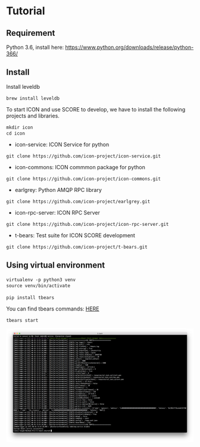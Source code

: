 # Tutorial

## Requirement

Python 3.6, install here: https://www.python.org/downloads/release/python-366/

## Install


Install leveldb 
```
brew install leveldb
```

To start ICON and use SCORE to develop, we have to install the following projects and libraries.

```
mkdir icon
cd icon
```

- icon-service: ICON Service for python
```
git clone https://github.com/icon-project/icon-service.git
```

- icon-commons: ICON commmon package for python
```
git clone https://github.com/icon-project/icon-commons.git
```

- earlgrey: Python AMQP RPC library
```
git clone https://github.com/icon-project/earlgrey.git
```

- icon-rpc-server: ICON RPC Server
```
git clone https://github.com/icon-project/icon-rpc-server.git
```

- t-bears: Test suite for ICON SCORE development
```
git clone https://github.com/icon-project/t-bears.git
```

## Using virtual environment
```
virtualenv -p python3 venv
source venv/bin/activate

pip install tbears
```

You can find tbears commands: [HERE](https://github.com/icon-project/t-bears#how-to-use-t-bears)

```
tbears start
```

![tbears](../assets/tbears.png)
